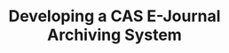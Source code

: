 ---
abstract: null
creators:
- Zhixiong, Zhang
- Jianhua, Liu
- Qi, Zhao
- Wenli, Guo
- Zhenxin, Wu
date: null
document_url: https://services.phaidra.univie.ac.at/api/object/o:294479/download
grand_parent: iPRES
institutions: []
keywords:
- beijing
landing_page_url: https://phaidra.univie.ac.at/o:294479
language: eng
layout: publication
license: CC BY-SA 3.0 AT
notes_url: null
parent: iPRES 2007
publication_type: presentation
size: 1586568
slides_url: null
source_name: iPRES
title: Developing a CAS E-Journal Archiving System
year: 2007
---